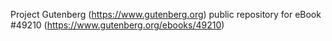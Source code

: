Project Gutenberg (https://www.gutenberg.org) public repository for eBook #49210 (https://www.gutenberg.org/ebooks/49210)
